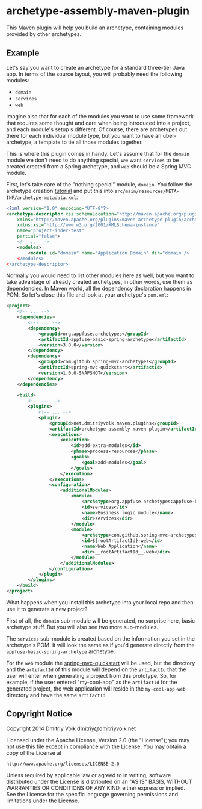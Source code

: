 archetype-assembly-maven-plugin
===============================

This Maven plugin will help you build an archetype, containing modules provided by other archetypes.

Example
----
Let's say you want to create an archetype for a standard three-tier Java app. In terms of the source layout, you will probably need the following modules:

+ `domain`
+ `services`
+ `web`

Imagine also that for each of the modules you want to use some framework that requires some thought and care when being introduced into a project, and each module's setup s different. Of course, there are archetypes out there for each individual module type, but you want to have an uber-archetype, a template to tie all those modules together. 

This is where this plugin comes in handy. Let's assume that for the `domain` module we don't need to do anything special, we want `services` to be created created from a Spring archetype, and `web` should be a Spring MVC module. 

First, let's take care of the "nothing special" module, `domain`. You follow the archetype creation [tutorial](http://maven.apache.org/guides/mini/guide-creating-archetypes.html) and put this into `src/main/resources/META-INF/archetype-metadata.xml`:
```XML
<?xml version="1.0" encoding="UTF-8"?>
<archetype-descriptor xsi:schemaLocation="http://maven.apache.org/plugins/maven-archetype-plugin/archetype-descriptor/1.0.0 http://maven.apache.org/xsd/archetype-descriptor-1.0.0.xsd" 
    xmlns="http://maven.apache.org/plugins/maven-archetype-plugin/archetype-descriptor/1.0.0"
    xmlns:xsi="http://www.w3.org/2001/XMLSchema-instance"
    name="project-inder-test"
    partial="false">
    <!-- ... -->
    <modules>
        <module id="domain" name="Application Domain" dir="domain />
    </modules>
</archetype-descriptor>

```

Normally you would need to list other modules here as well, but you want to take advantage of already created archetypes, in other words, use them as dependencies. In Maven world, all the dependency declaration happens in POM. So let's close this file and look at your archetype's `pom.xml`:
```XML
<project>
    <!-- ... -->
    <dependencies>
        <!-- ... -->
        <dependency>
            <groupId>org.appfuse.archetypes</groupId>
            <artifactId>appfuse-basic-spring-archetype</artifactId>
            <version>3.0.0</version>
        </dependency>
        <dependency>
            <groupId>com.github.spring-mvc-archetypes</groupId>
            <artifactId>spring-mvc-quickstart</artifactId>
            <version>1.0.0-SNAPSHOT</version>
        </dependency>
    </dependencies>
    
    <build>
        <!-- ... -->
        <plugins>
            <!-- ... -->
            <plugin>
                <groupId>net.dmitriyvolk.maven.plugins</groupId>
                <artifactId>archetype-assembly-maven-plugin</artifactId>
                <executions>
                    <execution>
                        <id>add-extra-modules</id>
                        <phase>process-resources</phase>
                        <goals>
                            <goal>add-modules</goal>
                        </goals>
                    </execution>
                </executions>
                <configuration>
                    <additionalModules>
                        <module>
                            <archetype>org.appfuse.archetypes:appfuse-basic-spring-archetype</archetype>
                            <id>services</id>
                            <name>Business logic module</name>
                            <dir>services</dir>
                        </module>
                        <module>
                            <archetype>com.github.spring-mvc-archetypes:spring-mvc-quickstart</archetype>
                            <id>${rootArtifactId}-web</id>
                            <name>Web Application</name>
                            <dir>__rootArtifactId__-web</dir>
                        </module>
                    </additionalModules>
                </configuration>
            </plugin>
        </plugins>
    </build>
</project>
```
What happens when you install this archetype into your local repo and then use it to generate a new project?

First of all, the `domain` sub-module will be generated, no surprise here, basic archetype stuff. But you will also see two more sub-modules.

The `services` sub-module is created based on the information you set in the archetype's POM. It will look the same as if you'd generate directly from the `appfuse-basic-spring-archetype` archetype.

For the `web` module the [spring-mvc-quickstart](https://github.com/kolorobot/spring-mvc-quickstart-archetype) will be used, but the directory and the `artifactId` of this module will depend on the `artifactId` that the user will enter when generating a project from this prototype. So, for example, if the user entered "my-cool-app" as the `artifactId` for the generated project, the web application will reside in the `my-cool-app-web` directory and have the same `artifactId`.

Copyright Notice
----------------

Copyright 2014 Dmitriy Volk dmitriy@dmitriyvolk.net

Licensed under the Apache License, Version 2.0 (the "License");
you may not use this file except in compliance with the License.
You may obtain a copy of the License at

    http://www.apache.org/licenses/LICENSE-2.0

Unless required by applicable law or agreed to in writing, software
distributed under the License is distributed on an "AS IS" BASIS,
WITHOUT WARRANTIES OR CONDITIONS OF ANY KIND, either express or implied.
See the License for the specific language governing permissions and
limitations under the License.

